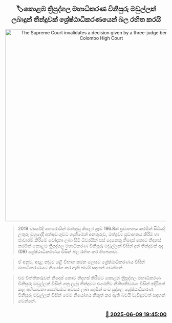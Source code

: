<p align='center'><b><h2 align='center' title='The Supreme Court invalidates a decision given by a three-judge bench of the Colombo High Court'>🏷කොළඹ ත්‍රිපුද්ගල මහාධිකරණ විනිසුරු මඩුල්ලක් ලබාදුන් තීන්දුවක් ශ්‍රේෂ්ඨාධිකරණයෙන් බල රහිත කරයි</h2></b></p>
<p align='center'><img src='https://helakuru.sgp1.cdn.digitaloceanspaces.com/esana/images/lib/aluthkade-court.jpg' width='600' alt='The Supreme Court invalidates a decision given by a three-judge bench of the Colombo High Court'></p>

> 2019 වසරේදී හෙරොයින් මත්කුඩු කිලෝ ග්‍රෑම් 196.8ක් ප්‍රවාහනය කරමින් සිටියදී උතුරු මුහුදේදී අත්අඩංගුවට ගැනීමෙන් අනතුරුව, මත්ද්‍රව්‍ය ප්‍රවාහනය කිරීම හා ජාවාරම් කිරීමේ චෝදනා ලබා සිටි ධීවරයින් පස් දෙනෙකු නිදොස් කොට නිදහස් කරමින් කොළඹ ත්‍රිපුද්ගල මහාධිකරණ විනිසුරු මඩුල්ලක් විසින් දුන් තීන්දුවක් අද (09) ශ්‍රේෂ්ඨාධිකරණය විසින් බල රහිත කර තිබෙනවා.

> ඒ අනුව, අදාළ නඩුව යළි විභාග කරන ලෙසට ශ්‍රේෂ්ඨාධිකරණය විසින් මහාධිකරණයට නියෝග කර ඇති බවයි සඳහන් වෙන්නේ.

> එම විත්තිකරුවන් නිදොස් කොට නිදහස් කිරීමට කොළඹ ත්‍රිපුද්ගල මහාධිකරණ විනිසුරු මඩුල්ලක් විසින් ගනු ලැබූ තීන්දුවට එරෙහිව නීතිපතිවරයා විසින් ඉදිරිපත් කළ අභියාචනා පෙත්සමට අවසර ලබා දෙමින් පංච පුද්ගල ශ්‍රේෂ්ඨාධිකරණ විනිසුරු මඩුල්ලක් විසින් මෙම නියෝගය නිකුත් කර ඇති බවයි වැඩිදුරටත් සඳහන් වෙන්නේ.



<h3 align='right'><a href='https://www.helakuru.lk/esana/p/110852/'>📅 2025-06-09 19:45:00</a></h3>
